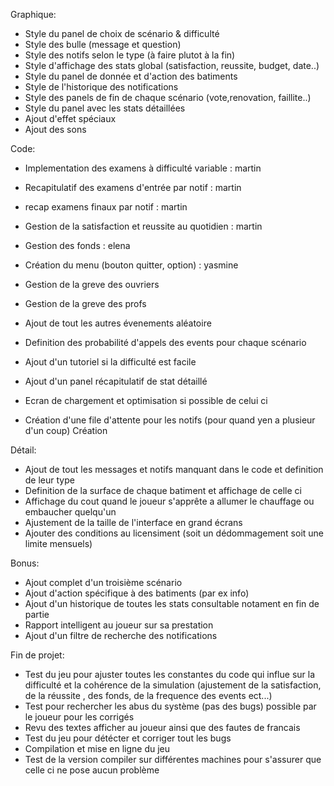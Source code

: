 

Graphique:

- Style du panel de choix de scénario & difficulté
- Style des bulle (message et question)
- Style des notifs selon le type (à faire plutot à la fin)
- Style d'affichage des stats global (satisfaction, reussite, budget, date..)
- Style du panel de donnée et d'action des batiments
- Style de l'historique des notifications
- Style des panels de fin de chaque scénario (vote,renovation, faillite..)
- Style du panel avec les stats détaillées
- Ajout d'effet spéciaux
- Ajout des sons



Code:
- Implementation des examens à difficulté variable : martin
- Recapitulatif des examens d'entrée par notif : martin
- recap examens finaux par notif : martin
- Gestion de la satisfaction et reussite au quotidien : martin


- Gestion des fonds : elena
- Création du menu (bouton quitter, option) : yasmine


- Gestion de la greve des ouvriers
- Gestion de la greve des profs
- Ajout de tout les autres évenements aléatoire
- Definition des probabilité d'appels des events pour chaque scénario

- Ajout d'un tutoriel si la difficulté est facile
- Ajout d'un panel récapitulatif de stat détaillé

- Ecran de chargement et optimisation si possible de celui ci 
- Création d'une file d'attente pour les notifs (pour quand yen a plusieur d'un coup)
Création


Détail:
- Ajout de tout les messages et notifs manquant dans le code et definition de leur type
- Definition de la surface de chaque batiment et affichage de celle ci
- Affichage du cout quand le joueur s'apprête a allumer le chauffage ou embaucher quelqu'un
- Ajustement de la taille de l'interface en grand écrans
- Ajouter des conditions au licensiment (soit un dédommagement soit une limite mensuels)


Bonus:
- Ajout complet d'un troisième scénario
- Ajout d'action spécifique à des batiments (par ex info)
- Ajout d'un historique de toutes les stats consultable notament en fin de partie
- Rapport intelligent au joueur sur sa prestation
- Ajout d'un filtre de recherche des notifications





Fin de projet:
- Test du jeu pour ajuster toutes les constantes du code qui influe sur la difficulté et la cohérence 
de la simulation (ajustement de la satisfaction, de la réussite , des fonds, de la frequence des events ect...)
- Test pour rechercher les abus du système (pas des bugs) possible par le joueur pour les corrigés 
- Revu des textes afficher au joueur ainsi que des fautes de francais
- Test du jeu pour détécter et corriger tout les bugs
- Compilation et mise en ligne du jeu
- Test de la version compiler sur différentes machines pour s'assurer que celle ci ne pose aucun problème